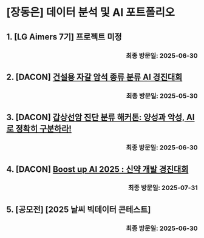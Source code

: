 # [장동은] 데이터 분석 및 AI 포트폴리오

## 1. [LG Aimers 7기] 프로젝트 미정
### <div align='right'>최종 방문일: 2025-06-30</div>

## 2. [DACON] [건설용 자갈 암석 종류 분류 AI 경진대회](https://dacon.io/competitions/official/236471/overview/description)
### <div align='right'>최종 방문일: 2025-05-30</div>

## 3. [DACON] [갑상선암 진단 분류 해커톤: 양성과 악성, AI로 정확히 구분하라!](https://dacon.io/competitions/official/236488/overview/description)
### <div align='right'>최종 방문일: 2025-06-30</div>

## 4. [DACON] [Boost up AI 2025 : 신약 개발 경진대회](https://dacon.io/competitions/official/236518/overview/description)
### <div align='right'>최종 방문일: 2025-07-31</div>

## 5. [공모전] [2025 날씨 빅데이터 콘테스트]
### <div align='right'>최종 방문일: 2025-06-30</div>
